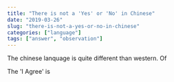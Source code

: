 ```yaml
---
title: "There is not a 'Yes' or 'No' in Chinese"
date: "2019-03-26"
slug: "there-is-not-a-yes-or-no-in-chinese"
categories: ["language"]
tags: ["answer", "observation"]
---
```


<!-- wp:paragraph -->
<p>The chinese lanquage is quite different than western.  Of</p>
<!-- /wp:paragraph -->

<!-- wp:paragraph -->
<p>The 'I Agree' is </p>
<!-- /wp:paragraph -->

<!-- wp:paragraph -->
<p></p>
<!-- /wp:paragraph -->
